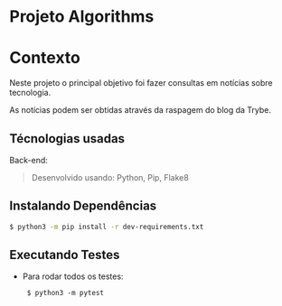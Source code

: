 # Projeto Algorithms

# Contexto

Neste projeto o principal objetivo foi fazer consultas em notícias sobre tecnologia.

As notícias podem ser obtidas através da raspagem do blog da Trybe.

## Técnologias usadas

Back-end:
> Desenvolvido usando: Python, Pip, Flake8


## Instalando Dependências

```bash
$ python3 -m pip install -r dev-requirements.txt
``` 

## Executando Testes

* Para rodar todos os testes:

  ```
   $ python3 -m pytest
  ```

